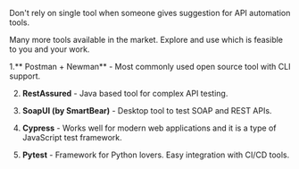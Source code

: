 Don't rely on single tool when someone gives suggestion for API automation tools.

Many more tools available in the market. Explore and use which is feasible to you and your work.

1.** Postman + Newman** - Most commonly used open source tool with CLI support. 

2. **RestAssured** - Java based tool for complex API testing.

3. **SoapUI (by SmartBear)** - Desktop tool to test SOAP and REST APIs.

4. **Cypress** - Works well for modern web applications and it is a type of JavaScript test framework.

5. **Pytest** - Framework for Python lovers. Easy integration with CI/CD tools.
